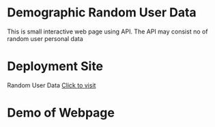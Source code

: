 <h1>Demographic Random User Data</h1>
<p>This is small interactive web page using API. The API may consist no of random user personal data</p>
<h1>Deployment Site</h1>
Random User Data <a href="https://random-user-demographic-data.netlify.app/">Click to visit</a>
<h1>Demo of Webpage</h1>
<img src="random user.jpeg" alt="Demo Screeshot/>
